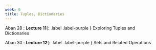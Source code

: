 ```yaml
---
week: 6
title: Tuples, Dictionaries
---
```


Aban 28
: **Lecture 11**{: .label .label-purple } Exploring Tuples and Dictionaries

Aban 30
: **Lecture 12**{: .label .label-purple } Sets and Related Operations
